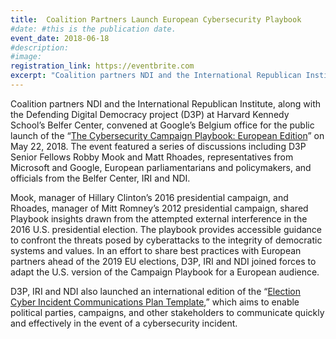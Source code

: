 ```yaml
---
title:  Coalition Partners Launch European Cybersecurity Playbook
#date: #this is the publication date.
event_date: 2018-06-18
#description:
#image:
registration_link: https://eventbrite.com
excerpt: "Coalition partners NDI and the International Republican Institute, along with the Defending Digital Democracy project (D3P) at Harvard Kennedy School’s Belfer Center, convened at Google’s Belgium office for the public launch of the “The Cybersecurity Campaign Playbook: European Edition” on May 22, 2018."
---
```

Coalition partners NDI and the International Republican Institute, along with the Defending Digital Democracy project (D3P) at Harvard Kennedy School’s Belfer Center, convened at Google’s Belgium office for the public launch of the “[The Cybersecurity Campaign Playbook: European Edition][playbook]” on May 22, 2018. The event featured a series of discussions including D3P Senior Fellows Robby Mook and Matt Rhoades, representatives from Microsoft and Google, European parliamentarians and policymakers, and officials from the Belfer Center, IRI and NDI.

Mook, manager of Hillary Clinton’s 2016 presidential campaign, and Rhoades, manager of Mitt Romney’s 2012 presidential campaign, shared Playbook insights drawn from the attempted external interference in the 2016 U.S. presidential election. The playbook provides accessible guidance to confront the threats posed by cyberattacks to the integrity of democratic systems and values.  In an effort to share best practices with European partners ahead of the 2019 EU elections, D3P, IRI and NDI joined forces to adapt the U.S. version of the Campaign Playbook for a European audience.

D3P, IRI and NDI also launched an international edition of the “[Election Cyber Incident Communications Plan Template][incident-tpl],” which aims to enable political parties, campaigns, and other stakeholders to communicate quickly and effectively in the event of a cybersecurity incident.

[playbook]: https://www.ndi.org/publications/cybersecurity-campaign-playbook-european-edition
[incident-tpl]: https://www.ndi.org/publications/election-cyber-incident-communications-plan-template-political-parties-and-campaigns
